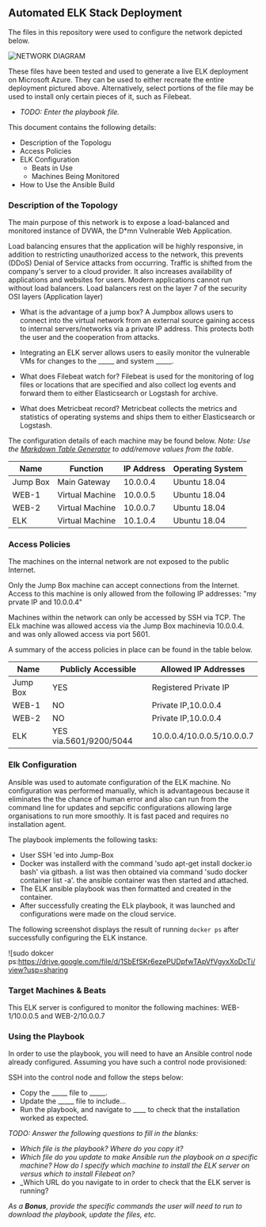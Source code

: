 ## Automated ELK Stack Deployment

The files in this repository were used to configure the network depicted below.


![NETWORK DIAGRAM](https://drive.google.com/file/d/1lOcRS29I36vgu_3IKBkETj-CIRYN8bLw/view?usp=sharing)

These files have been tested and used to generate a live ELK deployment on Microsoft Azure. They can be used to either recreate the entire deployment pictured above. Alternatively, select portions of the file may be used to install only certain pieces of it, such as Filebeat.

  - _TODO: Enter the playbook file._

This document contains the following details:
- Description of the Topologu
- Access Policies
- ELK Configuration
  - Beats in Use
  - Machines Being Monitored
- How to Use the Ansible Build


### Description of the Topology

The main purpose of this network is to expose a load-balanced and monitored instance of DVWA, the D*mn Vulnerable Web Application.

Load balancing ensures that the application will be highly responsive, in addition to restricting unauthorized access to the network, this
prevents (DDoS) Denial of Service attacks from occurring. Traffic is shifted from the company's server to a cloud provider.
It also increases availability of applications and websites for users. Modern applications cannot run without load balancers.
Load balancers rest on the layer 7 of the security OSI layers (Application layer)

- What is the advantage of a jump box?
  A Jumpbox allows users to connect into the virtual network from an external source gaining access to internal servers/networks via a private IP address.
  This protects both the user and the cooperation from attacks.

- Integrating an ELK server allows users to easily monitor the vulnerable VMs for changes to the _____ and system _____.
- What does Filebeat watch for?
  Filebeat is used for the monitoring of log files or locations that are specified and also collect log events and forward
  them to either Elasticsearch or Logstash for archive.
- What does Metricbeat record?
  Metricbeat collects the metrics and statistics of operating systems and ships them to either Elasticsearch or Logstash.
  
The configuration details of each machine may be found below.
_Note: Use the [Markdown Table Generator](http://www.tablesgenerator.com/markdown_tables) to add/remove values from the table_.

| Name     |      Function    | IP Address | Operating System |
|----------|------------------|------------|------------------|
| Jump Box |  Main Gateway    | 10.0.0.4   | Ubuntu 18.04     |
| WEB-1    |  Virtual Machine | 10.0.0.5   | Ubuntu 18.04     |
| WEB-2    |  Virtual Machine | 10.0.0.7   | Ubuntu 18.04     |
| ELK      |  Virtual Machine | 10.1.0.4   | Ubuntu 18.04     |

### Access Policies

The machines on the internal network are not exposed to the public Internet. 

Only the Jump Box machine can accept connections from the Internet. Access to this machine is only allowed from the following IP addresses: "my prvate IP and 10.0.0.4"

Machines within the network can only be accessed by SSH via TCP.
The ELk machine was allowed access via the Jump Box machinevia 10.0.0.4. and was only allowed access via port 5601.

A summary of the access policies in place can be found in the table below.

| Name     | Publicly Accessible   | Allowed IP Addresses      |
|----------|-----------------------|---------------------------|
| Jump Box | YES                   | Registered Private IP     |
| WEB-1    | NO                    | Private IP,10.0.0.4       |
| WEB-2    | NO                    | Private IP,10.0.0.4       |
| ELK      | YES via.5601/9200/5044| 10.0.0.4/10.0.0.5/10.0.0.7|

### Elk Configuration

Ansible was used to automate configuration of the ELK machine. No configuration was performed manually, which is advantageous because
it eliminates the the chance of human error and also can run from the command line for updates and sepcific configurations allowing large organisations to 
run more smoothly. It is fast paced and requires no installation agent.

The playbook implements the following tasks:
- User SSH 'ed into Jump-Box
- Docker was installerd with the command 'sudo apt-get install docker.io bash' via gitbash.
  a list was then obtained via command 'sudo docker container list -a'. the ansible container was
  then started and attached.
- The ELK ansible playbook was then formatted and created in the container.
- After successfully creating the ELk playbook, it was launched and configurations were made on 
  the cloud service.

The following screenshot displays the result of running `docker ps` after successfully configuring the ELK instance.

![sudo dokcer ps:https://drive.google.com/file/d/1SbEfSKr6ezePUDpfwTApVfVgyxXoDcTi/view?usp=sharing

### Target Machines & Beats
This ELK server is configured to monitor the following machines:
WEB-1/10.0.0.5 and WEB-2/10.0.0.7

### Using the Playbook
In order to use the playbook, you will need to have an Ansible control node already configured. Assuming you have such a control node provisioned: 

SSH into the control node and follow the steps below:
- Copy the _____ file to _____.
- Update the _____ file to include...
- Run the playbook, and navigate to ____ to check that the installation worked as expected.

_TODO: Answer the following questions to fill in the blanks:_
- _Which file is the playbook? Where do you copy it?_
- _Which file do you update to make Ansible run the playbook on a specific machine? How do I specify which machine to install the ELK server on versus which to install Filebeat on?_
- _Which URL do you navigate to in order to check that the ELK server is running?

_As a **Bonus**, provide the specific commands the user will need to run to download the playbook, update the files, etc._

